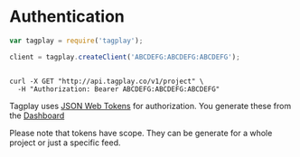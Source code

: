 # Authentication

```javascript
var tagplay = require('tagplay');

client = tagplay.createClient('ABCDEFG:ABCDEFG:ABCDEFG');
```
```shell

curl -X GET "http://api.tagplay.co/v1/project" \
  -H "Authorization: Bearer ABCDEFG:ABCDEFG:ABCDEFG"
```

Tagplay uses [JSON Web Tokens](http://jwt.io) for authorization.
You generate these from the [Dashboard](https://beta.tagplay.co/dashboard)

<aside class="notice">
Please note that tokens have scope.
They can be generate for a whole project or just a specific feed.
</aside>
